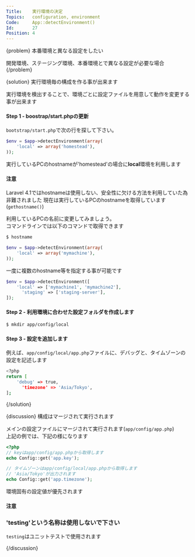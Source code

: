 ```yaml
---
Title:    実行環境の決定
Topics:   configuration, environment
Code:     App::detectEnvironment()
Id:       27
Position: 4
---
```


{problem}
本番環境と異なる設定をしたい

開発環境、ステージング環境、本番環境とで異なる設定が必要な場合
{/problem}

{solution}
実行環境毎の構成を作る事が出来ます

実行環境を検出することで、環境ごとに設定ファイルを用意して動作を変更する事が出来ます

#### Step 1 - boostrap/start.phpの更新

`bootstrap/start.php`で次の行を探して下さい。

```php
$env = $app->detectEnvironment(array(
    'local' => array('homestead'),
));
```

実行しているPCのhostnameが'homestead'の場合に**local**環境を利用します

#### 注意
Laravel 4.1ではhostnameは使用しない、安全性に欠ける方法を利用していた為非難されました
現在は実行しているPCのhostnameを取得しています(`gethostname()`)

利用しているPCの名前に変更してみましょう。  
コマンドラインでは以下のコマンドで取得できます

```bash
$ hostname
```

```php
$env = $app->detectEnvironment(array(
    'local' => array('mymachine'),
));
```

一度に複数のhostname等を指定する事が可能です

```php
$env = $app->detectEnvironment([
    'local' => ['mymachine1', 'mymachine2'],
	  'staging' => ['staging-server'],
]);
```

#### Step 2 - 利用環境に合わせた設定フォルダを作成します

```bash
$ mkdir app/config/local
```

#### Step 3 - 設定を追加します

例えば、`app/config/local/app.php`ファイルに、デバッグと、タイムゾーンの設定を記述します

```bash
<?php
return [
    'debug' => true,
	  'timezone' => 'Asia/Tokyo',
];
```
{/solution}

{discussion}
構成はマージされて実行されます

メインの設定ファイルにマージされて実行されます(`app/config/app.php`)  
上記の例では、下記の様になります

```php
<?php
// keyはapp/config/app.phpから取得します
echo Config::get('app.key');

// タイムゾーンはapp/config/local/app.phpから取得します
// 'Asia/Tokyo'が出力されます
echo Config::get('app.timezone');
```

環境固有の設定値が優先されます

#### 注意
### 'testing'という名称は使用しないで下さい
`testing`はユニットテストで使用されます

{/discussion}
